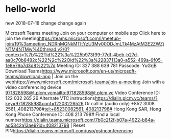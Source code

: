 # hello-world
new
2018-07-18 change
change again

Microsoft Teams meeting
Join on your computer or mobile app
Click here to join the meeting<https://teams.microsoft.com/l/meetup-join/19%3ameeting_NDRhMGNkMTItYzU3My00ODJmLTk4MzAtM2E2ZWZjNTM4NTMw%40thread.v2/0?context=%7b%22Tid%22%3a%225b973f99-77df-4beb-b27d-aa0c70b8482c%22%2c%22Oid%22%3a%22837113a0-a552-469a-9f05-1e8e79a7d3d8%22%7d>
Meeting ID: 327 388 639 781
Passcode: YuGrjB
Download Teams<https://www.microsoft.com/en-us/microsoft-teams/download-app> | Join on the web<https://www.microsoft.com/microsoft-teams/join-a-meeting>
Join with a video conferencing device
971828598@t.plcm.vc<mailto:971828598@t.plcm.vc>
Video Conference ID: 122 032 265 26
Alternate VTC instructions<https://dialin.plcm.vc/teams/?key=971828598&conf=12203226526>
Or call in (audio only)
+852 3008 2561,,408213798#<tel:+85230082561,,408213798#>   Hong Kong SAR, Hong Kong
Phone Conference ID: 408 213 798#
Find a local number<https://dialin.teams.microsoft.com/7b0c2f2f-b07a-4922-b84a-ad5342a13ae9?id=408213798> | Reset PIN<https://dialin.teams.microsoft.com/usp/pstnconferencing>
